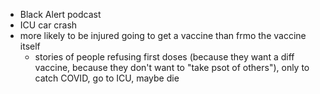- Black Alert podcast
- ICU car crash
- more likely to be injured going to get a vaccine than frmo the vaccine itself
	- stories of people refusing first doses (because they want a diff vaccine, because they don't want to "take psot of others"), only to catch COVID, go to ICU, maybe die